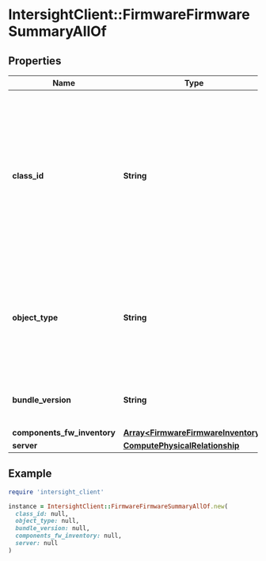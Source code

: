 # IntersightClient::FirmwareFirmwareSummaryAllOf

## Properties

| Name | Type | Description | Notes |
| ---- | ---- | ----------- | ----- |
| **class_id** | **String** | The fully-qualified name of the instantiated, concrete type. This property is used as a discriminator to identify the type of the payload when marshaling and unmarshaling data. | [default to &#39;firmware.FirmwareSummary&#39;] |
| **object_type** | **String** | The fully-qualified name of the instantiated, concrete type. The value should be the same as the &#39;ClassId&#39; property. | [default to &#39;firmware.FirmwareSummary&#39;] |
| **bundle_version** | **String** | Version details at the bundle level for the each of server. | [optional] |
| **components_fw_inventory** | [**Array&lt;FirmwareFirmwareInventory&gt;**](FirmwareFirmwareInventory.md) |  | [optional] |
| **server** | [**ComputePhysicalRelationship**](ComputePhysicalRelationship.md) |  | [optional] |

## Example

```ruby
require 'intersight_client'

instance = IntersightClient::FirmwareFirmwareSummaryAllOf.new(
  class_id: null,
  object_type: null,
  bundle_version: null,
  components_fw_inventory: null,
  server: null
)
```

